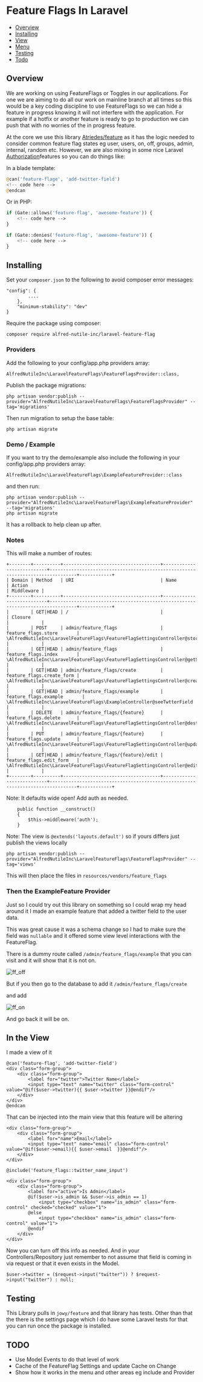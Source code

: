 # Feature Flags In Laravel

  * [Overview](#overview)
  * [Installing](#installing)
  * [View](#view)
  * [Menu](#menu)
  * [Testing](#testing)  
  * [Todo](#todo)

<a name=overview></a>
## Overview

We are working on using FeatureFlags or Toggles in our applications. For one we are aiming to do all our work on mainline branch at all times so this would be a key coding discipline to use FeatureFlags so we can hide a feature in progress knowing it will not interfere with the application. For example if a hotfix or another feature is ready to go to production we can push that with no worries of the in progress feature. 

At the core we use this library [Atriedes/feature](https://github.com/Atriedes/feature) as it has the logic needed to consider common feature flag states eg user, users, on, off, groups, admin, internal, random etc. However, we are also mixing in some nice Laravel [Authorization](https://laravel.com/docs/5.2/authorization)features so you can do things like: 

In a blade template:

~~~php
@can('feature-flage', 'add-twitter-field')
<!-- code here -->
@endcan
~~~

Or in PHP:

~~~php
if (Gate::allows('feature-flag', 'awesome-feature')) {
    <!-- code here -->
}
~~~

~~~php
if (Gate::denies('feature-flag', 'awesome-feature')) {
    <!-- code here -->
}
~~~

<a name=installing></a>
## Installing 

Set your `composer.json` to the following to avoid composer error messages:

~~~
"config": {
        ....
    },
    "minimum-stability": "dev"
}
~~~

Require the package using composer: 

~~~
composer require alfred-nutile-inc/laravel-feature-flag
~~~

### Providers

Add the following to your config/app.php providers array:

~~~
AlfredNutileInc\LaravelFeatureFlags\FeatureFlagsProvider::class,
~~~

Publish the package migrations:

~~~
php artisan vendor:publish --provider="AlfredNutileInc\LaravelFeatureFlags\FeatureFlagsProvider" --tag='migrations'
~~~

Then run migration to setup the base table:

~~~
php artisan migrate
~~~

### Demo / Example

If you want to try the demo/example also include the following in your config/app.php providers array:

~~~
AlfredNutileInc\LaravelFeatureFlags\ExampleFeatureProvider::class
~~~

and then run:

~~~
php artisan vendor:publish --provider="AlfredNutileInc\LaravelFeatureFlags\ExampleFeatureProvider" --tag='migrations'
php artisan migrate
~~~

It has a rollback to help clean up after.

### Notes

This will make a number of routes:
~~~
+--------+----------+------------------------------------+---------------------------+--------------------------------------------------------------------------------+------------+
| Domain | Method   | URI                                | Name                      | Action                                                                         | Middleware |
+--------+----------+------------------------------------+---------------------------+--------------------------------------------------------------------------------+------------+
|        | GET|HEAD | /                                  |                           | Closure                                                                        |            |
|        | POST     | admin/feature_flags                | feature_flags.store       | \AlfredNutileInc\LaravelFeatureFlags\FeatureFlagSettingsController@store       |            |
|        | GET|HEAD | admin/feature_flags                | feature_flags.index       | \AlfredNutileInc\LaravelFeatureFlags\FeatureFlagSettingsController@getSettings |            |
|        | GET|HEAD | admin/feature_flags/create         | feature_flags.create_form | \AlfredNutileInc\LaravelFeatureFlags\FeatureFlagSettingsController@create      |            |
|        | GET|HEAD | admin/feature_flags/example        | feature_flags.example       | \AlfredNutileInc\LaravelFeatureFlags\ExampleController@seeTwtterField          |            |
|        | DELETE   | admin/feature_flags/{feature}      | feature_flags.delete      | \AlfredNutileInc\LaravelFeatureFlags\FeatureFlagSettingsController@destroy     |            |
|        | PUT      | admin/feature_flags/{feature}      | feature_flags.update      | \AlfredNutileInc\LaravelFeatureFlags\FeatureFlagSettingsController@update      |            |
|        | GET|HEAD | admin/feature_flags/{feature}/edit | feature_flags.edit_form   | \AlfredNutileInc\LaravelFeatureFlags\FeatureFlagSettingsController@edit        |            |
+--------+----------+------------------------------------+---------------------------+--------------------------------------------------------------------------------+------------+
~~~

Note: It defaults wide open! Add auth as needed.

~~~
    public function __construct()
    {
        $this->middleware('auth');
    }
~~~

Note: The view is `@extends('layouts.default')` so if yours differs just publish the views locally 

~~~
php artisan vendor:publish --provider="AlfredNutileInc\LaravelFeatureFlags\FeatureFlagsProvider" --tag='views'
~~~

This will then place the files in `resources/vendors/feature_flags`


### Then the ExampleFeature Provider

Just so I could try out this library on something so I could wrap my head around it I made an example feature that added a twitter field to the user data.

This was great cause it was a schema change so I had to make sure the field was `nullable` and it offered some view level interactions with the FeatureFlag.

There is a dummy route called `/admin/feature_flags/example` that you can visit and it will show that it is not on.

![ff_off](https://dl.dropboxusercontent.com/s/lld10qlvnbhzyhz/ff_off.png?dl=0)

But if you then go to the database to add it `/admin/feature_flags/create`

and add 

![ff_on](https://dl.dropboxusercontent.com/s/lcepthfx5t9i5rj/ff_on.png?dl=0)

And go back it will be on.

<a name=view></a>
## In the View


I made a view of it 
~~~
@can('feature-flag', 'add-twitter-field')
<div class="form-group">
    <div class="form-group">
        <label for="twitter">Twitter Name</label>
        <input type="text" name="twitter" class="form-control" value="@if($user->twitter){{ $user->twitter }}@endif"/>
    </div>
</div>
@endcan
~~~

That can be injected into the main view that this feature will be altering

~~~
<div class="form-group">
    <div class="form-group">
        <label for="name">Email</label>
        <input type="text" name="email" class="form-control" value="@if($user->email){{ $user->email  }}@endif"/>
    </div>
</div>

@include('feature_flags::twitter_name_input')

<div class="form-group">
    <div class="form-group">
        <label for="active">Is Admin</label>
        @if($user->is_admin && $user->is_admin == 1)
            <input type="checkbox" name="is_admin" class="form-control" checked="checked" value="1">
        @else
            <input type="checkbox" name="is_admin" class="form-control" value="1">
        @endif
    </div>
</div>
~~~


Now you can turn off this info as needed. And in your Controllers/Repository just remember to not assume that field is coming in via request or that it even exists in the Model.

~~~
$user->twitter = ($request->input("twitter")) ? $request->input("twitter") : null;
~~~

<a name=testing></a>
## Testing

This Library pulls in `jowy/feature` and that library has tests. Other than that the there is the settings page which I do have some Laravel tests for that you can run once the package is installed.

<a name=todo></a>
## TODO

  * Use Model Events to do that level of work
  * Cache of the FeatureFlag Settings and update Cache on Change
  * Show how it works in the menu and other areas eg include and Provider

